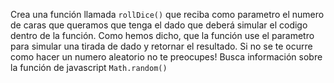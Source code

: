 Crea una función llamada ``rollDice()`` que reciba como parametro el numero de caras que queramos que tenga el dado que deberá simular el codigo dentro de la función. Como hemos dicho, que la función use el parametro para simular una tirada de dado y retornar el resultado. Si no se te ocurre como hacer un numero aleatorio no te preocupes! Busca  información sobre la función de javascript ``Math.random()``